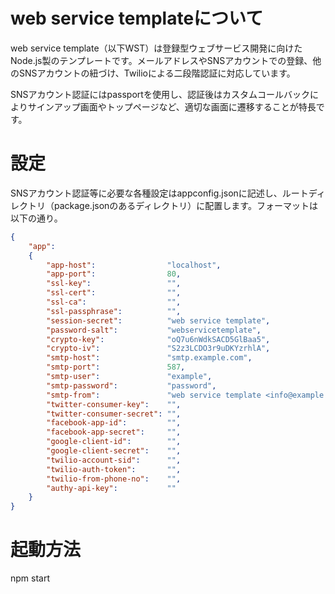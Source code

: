 # web service templateについて
web service template（以下WST）は登録型ウェブサービス開発に向けたNode.js製のテンプレートです。メールアドレスやSNSアカウントでの登録、他のSNSアカウントの紐づけ、Twilioによる二段階認証に対応しています。  

SNSアカウント認証にはpassportを使用し、認証後はカスタムコールバックによりサインアップ画面やトップページなど、適切な画面に遷移することが特長です。

# 設定
SNSアカウント認証等に必要な各種設定はappconfig.jsonに記述し、ルートディレクトリ（package.jsonのあるディレクトリ）に配置します。フォーマットは以下の通り。

```json
{
    "app":
    {
        "app-host":                "localhost",
        "app-port":                80,
        "ssl-key":                 "",
        "ssl-cert":                "",
        "ssl-ca":                  "",
        "ssl-passphrase":          "",
        "session-secret":          "web service template",
        "password-salt":           "webservicetemplate",
        "crypto-key":              "oQ7u6nWdkSACD5GlBaa5",
        "crypto-iv":               "S2z3LCDO3r9uDKYzrhlA",
        "smtp-host":               "smtp.example.com",
        "smtp-port":               587,
        "smtp-user":               "example",
        "smtp-password":           "password",
        "smtp-from":               "web service template <info@example.com>",
        "twitter-consumer-key":    "",
        "twitter-consumer-secret": "",
        "facebook-app-id":         "",
        "facebook-app-secret":     "",
        "google-client-id":        "",
        "google-client-secret":    "",
        "twilio-account-sid":      "",
        "twilio-auth-token":       "",
        "twilio-from-phone-no":    "",
        "authy-api-key":           ""
    }
}
```

# 起動方法
npm start

